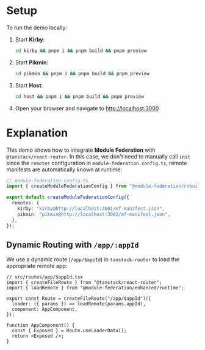 # Setup

To run the demo locally:

1. Start **Kirby**:

   ```sh
   cd kirby && pnpm i && pnpm build && pnpm preview
   ```

2. Start **Pikmin**:

   ```sh
   cd pikmin && pnpm i && pnpm build && pnpm preview
   ```

3. Start **Host**:

   ```sh
   cd host && pnpm i && pnpm build && pnpm preview
   ```

4. Open your browser and navigate to [http://localhost:3000](http://localhost:3000)

# Explanation

This demo shows how to integrate **Module Federation** with `@tanstack/react-router`. In this case, we don't need to manually call `init` since the `remotes` configuration in `module-federation.config.ts`, remote manifests are automatically known at runtime:

```ts
// module-federation.config.ts
import { createModuleFederationConfig } from "@module-federation/rsbuild-plugin";

export default createModuleFederationConfig({
  remotes: {
    kirby: "kirby@http://localhost:3001/mf-manifest.json",
    pikmin: "pikmin@http://localhost:3002/mf-manifest.json",
  },
});
```

## Dynamic Routing with `/app/:appId`

We use a dynamic route (`/app/$appId`) in `tanstack-router` to load the appropriate remote app:

```tsx
// src/routes/app/$appId.tsx
import { createFileRoute } from "@tanstack/react-router";
import { loadRemote } from "@module-federation/enhanced/runtime";

export const Route = createFileRoute("/app/$appId")({
  loader: ({ params }) => loadRemote(params.appId),
  component: AppComponent,
});

function AppComponent() {
  const { Exposed } = Route.useLoaderData();
  return <Exposed />;
}
```
